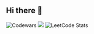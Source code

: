 ## Hi there 👋

<!--
**d1ssmuss/d1ssmuss** is a ✨ _special_ ✨ repository because its `README.md` (this file) appears on your GitHub profile.

[![codewars](https://www.codewars.com/users/Linar4ik/badges/large)]([https://www.codewars.com/users/Linar4ik](https://www.codewars.com/users/Linar4ik))  
[![Codewars](https://github.r2v.ch/codewars?user=Linar4ik)]([LINK](https://www.codewars.com/users/Linar4ik))
Here are some ideas to get you started:
- 🔭 I’m currently working on ...
- 🌱 I’m currently learning ...
- 👯 I’m looking to collaborate on ...
- 🤔 I’m looking for help with ...
- 💬 Ask me about ...
- 📫 How to reach me: ...
- 😄 Pronouns: ...
- ⚡ Fun fact: ...
-->
![Codewars](https://github.r2v.ch/codewars?user=Linar4ik&name=true&top_languages=true&stroke=%23b362ff&theme=purple_dark)
![](https://komarev.com/ghpvc/?username=d1ssmuss)
![LeetCode Stats](https://leetcard.jacoblin.cool/d1ssmuss?theme=dark&font=Spectral)
